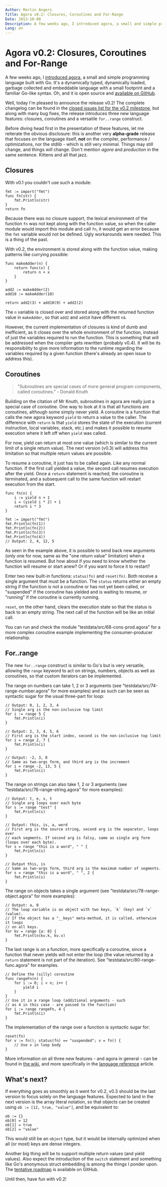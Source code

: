 ```yaml
---
Author: Martin Angers
Title: Agora v0.2: Closures, Coroutines and For-Range
Date: 2013-10-08
Description: A few weeks ago, I introduced agora, a small and simple programming language built with Go. It's a dynamically typed, dynamically loaded, garbage collected and embeddable language with a small footprint and a familiar Go-like syntax. Oh, and it is open source and available on GitHub. Well, today I'm pleased to announce the release v0.2!
Lang: en
---
```


# Agora v0.2: Closures, Coroutines and For-Range

A few weeks ago, I [introduced agora][1], a small and simple programming language built with Go. It's a dynamically typed, dynamically loaded, garbage collected and embeddable language with a small footprint and a familiar Go-like syntax. Oh, and it is open source and [available on GitHub][2].

Well, today I'm pleased to announce the release v0.2! The complete changelog can be found in the [closed issues list for the v0.2 milestone][3], but along with many bug fixes, the release introduces three new language features: closures, coroutines and a versatile `for..range` construct.

Before diving head first in the presentation of these features, let me reiterate the obvious disclosure: this is another very **alpha-grade** release that focuses on the language itself, **not** on the compiler, performance / optimizations, nor the stdlib - which is still very minimal. Things may still change, and things *will* change. Don't mention *agora* and *production* in the same sentence. Kittens and all that jazz.

## Closures

With v0.1 you couldn't use such a module:

```
fmt := import("fmt")
func fn(str) {
    fmt.Println(str)
}
return fn
```

Because there was no closure support, the lexical environment of the function `fn` was not kept along with the function value, so when the caller module would import this module and call `fn`, it would get an error because the `fmt` variable would not be defined. Ugly workarounds were needed. This is a thing of the past.

With v0.2, the environment is stored along with the function value, making patterns like currying possible:

```
func makeAdder(n) {
	return func(x) {
		return n + x
	}
}

add2 := makeAdder(2)
add10 := makeAdder(10)

return add2(3) + add10(9) + add2(2)
```

The `n` variable is closed over and stored along with the returned function value in `makeAdder`, so that `add2` and `add10` have different `n`s.

However, the current implementation of closures is kind of dumb and inefficient, as it closes over the whole environment of the function, instead of just the variables required to run the function. This is something that will be addressed when the compiler gets rewritten (probably v0.4). It will be its responsibility to give more information to the runtime regarding the variables required by a given function (there's already an open issue to address this).

## Coroutines

> "Subroutines are special cases of more general program components, called coroutines." - Donald Knuth

Building on the citation of Mr Knuth, subroutines in agora are really just a special case of coroutine. One way to look at it is that all functions are coroutines, although some simply never yield. A coroutine is a function that calls the new agora keyword `yield` to return a value to the caller. The difference with `return` is that `yield` stores the state of the execution (current instruction, local variables, stack, etc.) and makes it possible to resume execution where it left off when `yield` was called.

For now, yield can return at most one value (which is similar to the current limit of a single return value). The next version (v0.3) will address this limitation so that multiple return values are possible.

To resume a coroutine, it just has to be called again. Like any normal function. If the first call yielded a value, the second call resumes execution after the yield. Once a `return` statement is reached, the coroutine is terminated, and a subsequent call to the same function will restart execution from the start.

```
func fn(n) {
	i := yield n + 1
	i = (yield i * 2) + 1
	return i * 3
}

fmt := import("fmt")
fmt.Println(fn(1))
fmt.Println(fn(2))
fmt.Println(fn(3))
fmt.Println(fn(4))
// Output: 2, 4, 12, 5
```

As seen in the example above, it is possible to send back new arguments (only one for now, same as the "one return value" limitation) when a function is resumed. But how about if you need to know whether the function will resume or start anew? Or if you want to force it to restart?

Enter two new built-in functions: `status(fn)` and `reset(fn)`. Both receive a single argument that must be a function. The `status` returns either an empty string if the function is not a coroutine or has not yet been called, or "suspended" if the coroutine has yielded and is waiting to resume, or "running" if the coroutine is currently running.

`reset`, on the other hand, clears the execution state so that the status is back to an empty string. The next call of the function will be like an initial call.

You can run and check the module "testdata/src/68-cons-prod.agora" for a more complex coroutine example implementing the consumer-producer relationship.

## For..range

The new `for..range` construct is similar to Go's but is very versatile, allowing the `range` keyword to act on strings, numbers, objects as well as coroutines, so that custom iterators can be implemented.

The range on numbers can take 1, 2 or 3 arguments (see "testdata/src/74-range-number.agora" for more examples) and as such can be seen as syntactic sugar for the usual three-part for loop:

```
// Output: 0, 1, 2, 3, 4
// Single arg is the non-inclusive top limit
for i := range 5 {
	fmt.Println(i)
}

// Output: 2, 3, 4, 5, 6
// First arg is the start index, second is the non-inclusive top limit
for i = range 2, 7 {
	fmt.Println(i)
}

// Output: -2, 3, 8
// Same as two-args form, and third arg is the increment
for i = range -2, 13, 5 {
	fmt.Println(i)
}
```

The range on strings can also take 1, 2 or 3 arguments (see "testdata/src/76-range-string.agora" for more examples):

```
// Output: t, e, s, t
// Single arg loops over each byte
for s := range "test" {
	fmt.Println(s)
}

// Output: this, is, a, word
// First arg is the source string, second arg is the separator, loops over
// each segments. If second arg is falsy, same as single arg form (loops over each byte).
for s = range "this is a word", " " {
	fmt.Println(s)
}

// Output this, is
// Same as two-args form, third arg is the maximum number of segments.
for s = range "this is a word", " ", 2 {
	fmt.Println(s)
}
```

The range on objects takes a single argument (see "testdata/src/78-range-object.agora" for more examples):

```
// Output: a, 0
// The loop variable is an object with two keys, `k` (key) and `v` (value).
// If the object has a "__keys" meta-method, it is called, otherwise it loops
// on all keys.
for kv = range {a: 0} {
	fmt.Println(kv.k, kv.v)
}
```

The last range is on a function, more specifically a coroutine, since a function that never yields will not enter the loop (the value returned by a `return` statement is not part of the iteration). See "testdata/src/80-range-func.agora" for examples.

```
// Define the (silly) coroutine
func rangeFn(n) {
	for i := 0; i < n; i++ {
		yield i
	}
}
// Use it in a range loop (additional arguments - such 
// as 4 in this case - are passed to the function)
for i := range rangeFn, 4 {
	fmt.Println(i)
}
```

The implementation of the range over a function is syntactic sugar for:

```
reset(fn)
for v := fn(); status(fn) == "suspended"; v = fn() {
	// Use v in loop body
}
```

More information on all three new features - and agora in general - can be found in [the wiki][4], and more specifically in the [language reference][5] article.

## What's next?

If everything goes as smoothly as it went for v0.2, v0.3 should be the last version to focus solely on the language features. Expected to land in the next version is the array literal notation, so that objects can be created using `ob := [12, true, "value"]`, and be equivalent to:

```
ob := {}
ob[0] = 12
ob[1] = true
ob[2] = "value"
```

This would still be an `object` type, but it would be internally optimized when all (or most) keys are dense integers.

Another big thing will be to support multiple return values (and yield values). Also expect the introduction of the `switch` statement and something like Go's anonymous struct embedding is among the things I ponder upon. The [tentative roadmap][6] is available on GitHub.

Until then, have fun with v0.2!

[1]: http://0value.com/introducing-agora--a-dynamic--embeddable-programming-language-built-with-Go
[2]: https://github.com/PuerkitoBio/agora
[3]: https://github.com/PuerkitoBio/agora/issues?milestone=2&state=closed
[4]: https://github.com/PuerkitoBio/agora/wiki
[5]: https://github.com/PuerkitoBio/agora/wiki/Language-reference
[6]: https://github.com/PuerkitoBio/agora/wiki/Roadmap
